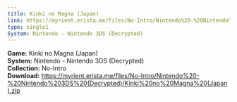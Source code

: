 ```yaml
---
title: Kinki no Magna (Japan)
link: https://myrient.erista.me/files/No-Intro/Nintendo%20-%20Nintendo%203DS%20(Decrypted)/Kinki%20no%20Magna%20(Japan).zip
type: single1
System: Nintendo - Nintendo 3DS (Decrypted)
---
```

<b>Game:</b> Kinki no Magna (Japan)<br>
<b>System:</b> Nintendo - Nintendo 3DS (Decrypted)<br>
<b>Collection:</b> No-Intro<br>
<b>Download:</b> https://myrient.erista.me/files/No-Intro/Nintendo%20-%20Nintendo%203DS%20(Decrypted)/Kinki%20no%20Magna%20(Japan).zip